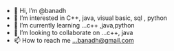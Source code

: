 - 👋 Hi, I’m @banadh
- 👀 I’m interested in  C++, java, visual basic, sql , python 
- 🌱 I’m currently learning ...c++ ,java,python
- 💞️ I’m looking to collaborate on ...c++, java
- 📫 How to reach me ...banadh@gmail.com

<!---
banadh/banadh is a ✨ special ✨ repository because its `README.md` (this file) appears on your GitHub profile.
You can click the Preview link to take a look at your changes.
--->
